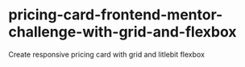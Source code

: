 # pricing-card-frontend-mentor-challenge-with-grid-and-flexbox
Create responsive pricing card with grid and litlebit flexbox
